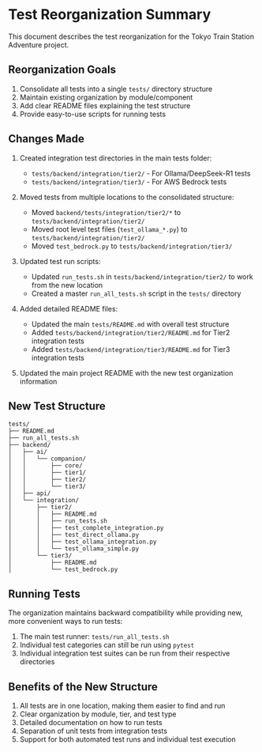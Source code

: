 # Test Reorganization Summary

This document describes the test reorganization for the Tokyo Train Station Adventure project.

## Reorganization Goals

1. Consolidate all tests into a single `tests/` directory structure
2. Maintain existing organization by module/component
3. Add clear README files explaining the test structure
4. Provide easy-to-use scripts for running tests

## Changes Made

1. Created integration test directories in the main tests folder:
   - `tests/backend/integration/tier2/` - For Ollama/DeepSeek-R1 tests
   - `tests/backend/integration/tier3/` - For AWS Bedrock tests

2. Moved tests from multiple locations to the consolidated structure:
   - Moved `backend/tests/integration/tier2/*` to `tests/backend/integration/tier2/`
   - Moved root level test files (`test_ollama_*.py`) to `tests/backend/integration/tier2/`
   - Moved `test_bedrock.py` to `tests/backend/integration/tier3/`

3. Updated test run scripts:
   - Updated `run_tests.sh` in `tests/backend/integration/tier2/` to work from the new location
   - Created a master `run_all_tests.sh` script in the `tests/` directory

4. Added detailed README files:
   - Updated the main `tests/README.md` with overall test structure
   - Added `tests/backend/integration/tier2/README.md` for Tier2 integration tests
   - Added `tests/backend/integration/tier3/README.md` for Tier3 integration tests

5. Updated the main project README with the new test organization information

## New Test Structure

```
tests/
├── README.md
├── run_all_tests.sh
├── backend/
│   ├── ai/
│   │   └── companion/
│   │       ├── core/
│   │       ├── tier1/
│   │       ├── tier2/
│   │       └── tier3/
│   ├── api/
│   └── integration/
│       ├── tier2/
│       │   ├── README.md
│       │   ├── run_tests.sh
│       │   ├── test_complete_integration.py
│       │   ├── test_direct_ollama.py
│       │   ├── test_ollama_integration.py
│       │   └── test_ollama_simple.py
│       └── tier3/
│           ├── README.md
│           └── test_bedrock.py
```

## Running Tests

The organization maintains backward compatibility while providing new, more convenient ways to run tests:

1. The main test runner: `tests/run_all_tests.sh`
2. Individual test categories can still be run using `pytest`
3. Individual integration test suites can be run from their respective directories

## Benefits of the New Structure

1. All tests are in one location, making them easier to find and run
2. Clear organization by module, tier, and test type
3. Detailed documentation on how to run tests
4. Separation of unit tests from integration tests
5. Support for both automated test runs and individual test execution 